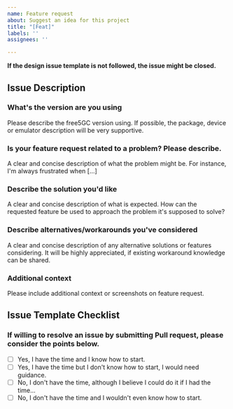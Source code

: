 ```yaml
---
name: Feature request
about: Suggest an idea for this project
title: "[Feat]"
labels: ''
assignees: ''

---
```


**If the design issue template is not followed, the issue might be closed.**
<!-- Remove above warning line while reporting the issue -->

## Issue Description

### What's the version are you using
Please describe the free5GC version using. If possible, the package, device or emulator description will be very supportive.

### Is your feature request related to a problem? Please describe.
A clear and concise description of what the problem might be. For instance, I'm always frustrated when [...]

### Describe the solution you'd like
A clear and concise description of what is expected. How can the requested feature be used to approach the problem it's supposed to solve?

### Describe alternatives/workarounds you've considered
A clear and concise description of any alternative solutions or features considering. It will be highly appreciated, if existing workaround knowledge can be shared.

### Additional context
Please include additional context or screenshots on feature request.

## Issue Template Checklist

<!-- Please answer the questions below. If not the issue might be disregarded. -->

### If willing to resolve an issue by submitting Pull request, please consider the points below.

<!-- free5GC will be happy to welcome first contributor’s, in order to broaden the community. -->

- [ ] Yes, I have the time and I know how to start.
- [ ] Yes, I have the time but I don't know how to start, I would need guidance.
- [ ] No, I don't have the time, although I believe I could do it if I had the time...
- [ ] No, I don't have the time and I wouldn't even know how to start.
